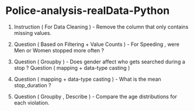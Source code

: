 # Police-analysis-realData-Python


 1) Instruction ( For Data Cleaning ) - Remove the column that only contains missing values.

2) Question ( Based on Filtering + Value Counts ) - For Speeding , were Men or Women stopped more often ? 

3) Question ( Groupby ) - Does gender affect who gets searched during a stop ?
Question ( mapping + data-type casting )

4) Question ( mapping + data-type casting ) - What is the mean stop_duration ?

 5) Question ( Groupby , Describe ) - Compare the age distributions for each violation.
